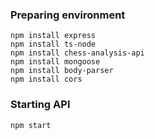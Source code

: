 ### Preparing environment
```
npm install express
npm install ts-node
npm install chess-analysis-api
npm install mongoose
npm install body-parser
npm install cors
```


### Starting API
`npm start`